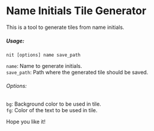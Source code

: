 # Name Initials Tile Generator

This is a tool to generate tiles from name initials.

##### Usage:

`nit [options] name save_path`

`name`: Name to generate initials. <br />
`save_path`: Path where the generated tile should be saved.

###### Options:

`bg`: Background color to be used in tile. <br />
`fg`: Color of the text to be used in tile.

Hope you like it!
